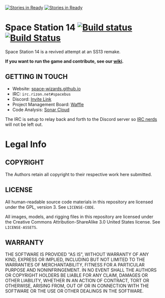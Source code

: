 [![Stories in Ready](https://badge.waffle.io/space-wizards/space-station-14.png?label=ready&title=Ready)](https://waffle.io/space-wizards/space-station-14?utm_source=badge)
[![Stories in Ready](https://badge.waffle.io/space-wizards/space-station-14.png?label=ready&title=Ready)](https://waffle.io/space-wizards/space-station-14?utm_source=badge)
# Space Station 14 [![Build status](https://ci.appveyor.com/api/projects/status/ygb7t8hsj3wt7pnm/branch/master?svg=true)](https://ci.appveyor.com/project/Silvertorch5/space-station-14/branch/master) [![Build Status](https://travis-ci.org/space-wizards/space-station-14.svg?branch=master)](https://travis-ci.org/space-wizards/space-station-14)

Space Station 14 is a revived attempt at an SS13 remake.

**If you want to run the game and contribute, see our [wiki](https://github.com/space-wizards/space-station-14/wiki).**

## GETTING IN TOUCH ##

* Website: [space-wizards.github.io](https://space-wizards.github.io/)
* IRC: `irc.rizon.net#spacebus`
* Discord: [Invite Link](https://discord.gg/t2jac3p)
* Project Management Board: [Waffle](https://waffle.io/space-wizards/space-station-14)
* Code Analysis: [Sonar Cloud](https://sonarcloud.io/dashboard?id=ss14)

The IRC is setup to relay back and forth to the Discord server so [IRC nerds](https://xkcd.com/1782/) will not be left out.

# Legal Info

## COPYRIGHT ##

The Authors retain all copyright to their respective work here submitted.

## LICENSE ##

All human-readable source code materials in this repository are licensed under the GPL, version 3. See `LICENSE-CODE`.

All images, models, and rigging files in this repository are licensed under the Creative Commons Attribution-ShareAlike 3.0 United States license. See `LICENSE-ASSETS`.

## WARRANTY ##

THE SOFTWARE IS PROVIDED "AS IS", WITHOUT WARRANTY OF ANY KIND, EXPRESS OR
IMPLIED, INCLUDING BUT NOT LIMITED TO THE WARRANTIES OF MERCHANTABILITY, FITNESS
FOR A PARTICULAR PURPOSE AND NONINFRINGEMENT. IN NO EVENT SHALL THE AUTHORS OR
COPYRIGHT HOLDERS BE LIABLE FOR ANY CLAIM, DAMAGES OR OTHER LIABILITY, WHETHER
IN AN ACTION OF CONTRACT, TORT OR OTHERWISE, ARISING FROM, OUT OF OR IN
CONNECTION WITH THE SOFTWARE OR THE USE OR OTHER DEALINGS IN THE SOFTWARE.
